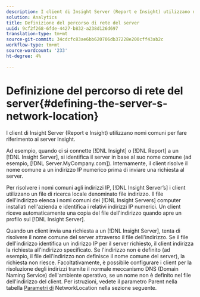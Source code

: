 ```yaml
---
description: I client di Insight Server (Report e Insight) utilizzano nomi comuni per fare riferimento ai server Insight.
solution: Analytics
title: Definizione del percorso di rete del server
uuid: 9cf2f268-6fde-4427-b832-a238d126d697
translation-type: tm+mt
source-git-commit: 34cdcfc83ae6bb620706db37228e200cff43ab2c
workflow-type: tm+mt
source-wordcount: '233'
ht-degree: 4%

---
```



# Definizione del percorso di rete del server{#defining-the-server-s-network-location}

I client di Insight Server (Report e Insight) utilizzano nomi comuni per fare riferimento ai server Insight.

Ad esempio, quando ci si connette [!DNL Insight] o [!DNL Report] a un [!DNL Insight Server], si identifica il server in base al suo nome comune (ad esempio, [!DNL Server.MyCompany.com]). Internamente, il client risolve il nome comune a un indirizzo IP numerico prima di inviare una richiesta al server.

Per risolvere i nomi comuni agli indirizzi IP, [!DNL Insight Server’s] i client utilizzano un file di ricerca locale denominato file indirizzo. Il file dell&#39;indirizzo elenca i nomi comuni dei [!DNL Insight Servers] computer installati nell&#39;azienda e identifica i relativi indirizzi IP numerici. Un client riceve automaticamente una copia del file dell&#39;indirizzo quando apre un profilo sul [!DNL Insight Server].

Quando un client invia una richiesta a un [!DNL Insight Server], tenta di risolvere il nome comune del server attraverso il file dell&#39;indirizzo. Se il file dell&#39;indirizzo identifica un indirizzo IP per il server richiesto, il client indirizza la richiesta all&#39;indirizzo specificato. Se l&#39;indirizzo non è definito (ad esempio, il file dell&#39;indirizzo non definisce il nome comune del server), la richiesta non riesce. Facoltativamente, è possibile configurare i client per la risoluzione degli indirizzi tramite il normale meccanismo DNS (Domain Naming Service) dell&#39;ambiente operativo, se un nome non è definito nel file dell&#39;indirizzo del client. Per istruzioni, vedete il parametro Parent nella tabella [Parametri di](../../../../../home/c-inst-svr/c-install-ins-svr/t-install-proc-inst-svr-dpu/c-svrs-ntwk-loc/c-ntwk-loc.md#concept-18587827cbd24805801caa86bc816e05) NetworkLocation nella sezione seguente.
